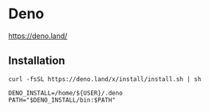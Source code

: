 # Deno

<https://deno.land/>

## Installation

```bash=
curl -fsSL https://deno.land/x/install/install.sh | sh

DENO_INSTALL=/home/${USER}/.deno
PATH="$DENO_INSTALL/bin:$PATH"
```


